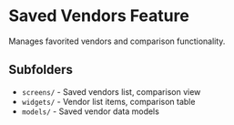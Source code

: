 # Saved Vendors Feature

Manages favorited vendors and comparison functionality.

## Subfolders
- `screens/` - Saved vendors list, comparison view
- `widgets/` - Vendor list items, comparison table
- `models/` - Saved vendor data models